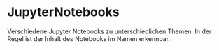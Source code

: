 # JupyterNotebooks

Verschiedene Jupyter Notebooks zu unterschiedlichen Themen. In der Regel ist der Inhalt des Notebooks im Namen erkennbar.
